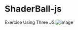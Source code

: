 # ShaderBall-js
Exercise Using Three JS
![image](https://user-images.githubusercontent.com/72852996/165647010-a12d64ff-b513-4aa8-9ec6-7f7d07e28eb7.png)
